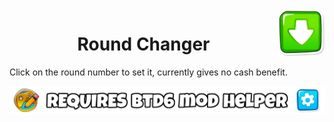 <a href="https://github.com/GrahamKraker/BTD6-Round-Changer/releases/latest/download/Round.Changer.dll">
    <img align="right" alt="Download" height="75" src="https://raw.githubusercontent.com/gurrenm3/BTD-Mod-Helper/master/BloonsTD6%20Mod%20Helper/Resources/DownloadBtn.png">
</a>
<h1 align="center">Round Changer</h1>

Click on the round number to set it, currently gives no cash benefit.

[![Requires BTD6 Mod Helper](https://raw.githubusercontent.com/gurrenm3/BTD-Mod-Helper/master/banner.png)](https://github.com/gurrenm3/BTD-Mod-Helper#readme)

